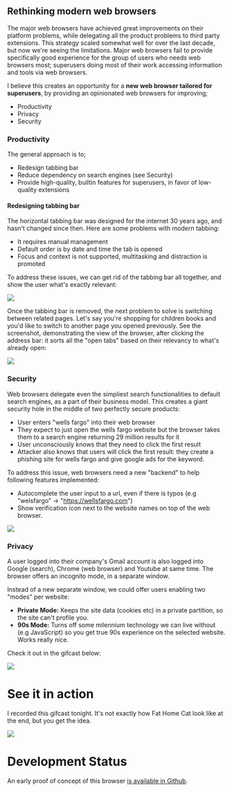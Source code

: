 ## Rethinking modern web browsers

The major web browsers have achieved great improvements on their platform problems, while delegating all the product problems to third party extensions. This strategy scaled somewhat well for over the last decade, but now we're seeing the limitations. Major web browsers fail to provide specifically good experience for the group of users who needs web browsers most; superusers doing most of their work accessing information and tools via web browsers.

I believe this creates an opportunity for a **new web browser tailored for superusers**, by providing an opinionated web browsers for improving;

* Productivity
* Privacy
* Security

### Productivity

The general approach is to;

* Redesign tabbing bar
* Reduce dependency on search engines (see Security)
* Provide high-quality, builtin features for superusers, in favor of low-quality extensions

#### Redesigning tabbing bar

The horizontal tabbing bar was designed for the internet 30 years ago, and hasn't changed since then. Here are some problems with modern tabbing:

* It requires manual management
* Default order is by date and time the tab is opened
* Focus and context is not supported, multitasking and distraction is promoted

To address these issues, we can get rid of the tabbing bar all together, and show the user what's exactly relevant:

![](https://github.com/azer/fathomecat/blob/main/screencasts/screenshot.png?raw=true)

Once the tabbing bar is removed, the next problem to solve is switching between related pages. Let's say you're shopping for children books and you'd like to switch to another page you opened previously. See the screenshot, demonstrating the view of the browser, after clicking the address bar: it sorts all the "open tabs" based on their relevancy to what's already open:

![](https://raw.githubusercontent.com/azer/fathomecat/main/screencasts/tabbing%20view%20-%20amazon.png)

### Security

Web browsers delegate even the simpliest search functionalities to default search engines, as a part of their business model. This creates a giant security hole in the middle of two perfectly secure products:

* User enters "wells fargo" into their web browser
* They expect to just open the wells fargo website but the browser takes them to a search engine returning 29 million results for it
* User unconsciously knows that they need to click the first result
* Attacker also knows that users will click the first result: they create a phishing site for wells fargo and give google ads for the keyword.

To address this issue, web browsers need a new "backend" to help following features implemented:

* Autocomplete the user input to a url, even if there is typos (e.g "welsfargo" -> "https://wellsfargo.com")
* Show verification icon next to the website names on top of the web browser.

![](https://cldup.com/x4jKv2UaMv.png)

### Privacy

A user logged into their company's Gmail account is also logged into Google (search), Chrome (web browser) and Youtube at same time. The browser offers an incognito mode, in a separate window.

Instead of a new separate window, we could offer users enabling two "modes" per website:

* **Private Mode:** Keeps the site data (cookies etc) in a private partition, so the site can't profile you.
* **90s Mode:** Turns off some milennium technology we can live without (e.g JavaScript) so you get true 90s experience on the selected website. Works really nice.

Check it out in the gifcast below: 

![](https://github.com/azer/fathomecat/blob/main/screencasts/private-90s-mode.gif?raw=true)

# See it in action

I recorded this gifcast tonight. It's not exactly how Fat Home Cat look like at the end, but you get the idea.

![](https://github.com/azer/fathomecat/blob/main/screencasts/browsing-800.gif?raw=true)

# Development Status

An early proof of concept of this browser [is available in Github](https://github.com/kaktus/kaktus).
